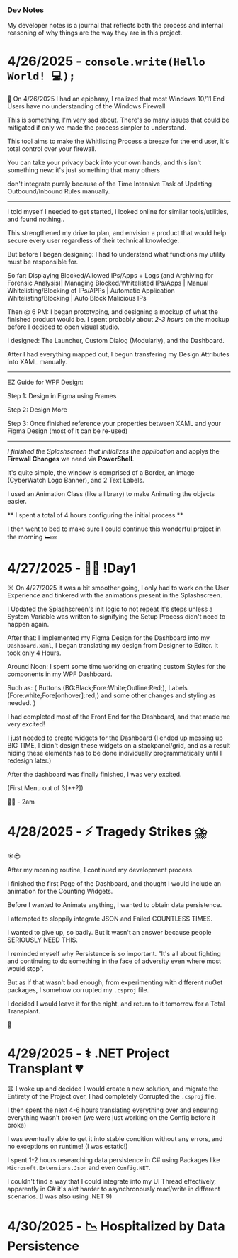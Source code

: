 ### Dev Notes
My developer notes is a journal that reflects both the process and internal reasoning of why things are the way they are in this project.

# 4/26/2025 - `console.write(Hello World! 💻);`
🌙
On 4/26/2025 I had an epiphany, I realized that most Windows 10/11 End Users have no understanding of the Windows Firewall

This is something, I'm very sad about. There's so many issues that could be mitigated if only we made the process simpler to understand.

This tool aims to make the Whitlisting Process a breeze for the end user, it's total control over your firewall.

You can take your privacy back into your own hands, and this isn't something new: it's just something that many others

don't integrate purely because of the Time Intensive Task of Updating Outbound/Inbound Rules manually.

---

I told myself I needed to get started, I looked online for similar tools/utilities, and found nothing..

This strengthened my drive to plan, and envision a product that would help secure every user regardless of their technical knowledge.

But before I began designing: I had to understand what functions my utility must be responsible for.

So far: Displaying Blocked/Allowed IPs/Apps + Logs (and Archiving for Forensic Analysis)| Managing Blocked/Whitelisted IPs/Apps | Manual Whitelisting/Blocking of IPs/APPs | Automatic Application Whitelisting/Blocking | Auto Block Malicious IPs


Then @ 6 PM:
I began prototyping, and designing a mockup of what the finished product would be.
I spent probably about *2-3 hours* on the mockup before I decided to open visual studio.

I designed: 
  The Launcher, 
  Custom Dialog (Modularly), 
  and the Dashboard.

After I had everything mapped out, I begun transfering my Design Attributes into XAML manually.

---

EZ Guide for WPF Design:

Step 1: Design in Figma using Frames

Step 2: Design More

Step 3: Once finished reference your properties between XAML and your Figma Design (most of it can  be re-used)

---

*I finished the Splashscreen that initializes the application* and applys the **Firewall Changes** we need via **PowerShell**.

It's quite simple, the window is comprised of a Border, an image (CyberWatch Logo Banner), and 2 Text Labels.

I used an Animation Class (like a library) to make Animating the objects easier.

** I spent a total of 4 hours configuring the initial process **

I then went to bed to make sure I could continue this wonderful project in the morning 🛏️💤

# 4/27/2025 - 🧑‍💻 !Day1

☀️ 
On 4/27/2025 it was a bit smoother going, I only had to work on the User Experience and tinkered with the animations present in the Splashscreen.

I Updated the Splashscreen's init logic to not repeat it's steps unless a System Variable was written to signifying the Setup Process didn't need to happen again.

After that: I implemented my Figma Design for the Dashboard into my  `Dashboard.xaml`, I began translating my design from Designer to Editor. It took only 4 Hours.

Around Noon: I spent some time working on creating custom Styles for the components in my WPF Dashboard.

Such as: { Buttons (BG:Black;Fore:White;Outline:Red;), Labels (Fore:white;Fore[onhover]:red;) and some other changes and styling as needed. }

I had completed most of the Front End for the Dashboard, and that made me very excited!

I just needed to create widgets for the Dashboard (I ended up messing up BIG TIME, I didn't design these widgets on a stackpanel/grid, and as a result hiding these elements has to be done individually programmatically until I redesign later.)

After the dashboard was finally finished, I was very excited.

(First Menu out of 3[*+?])

🛌💤 - 2am

# 4/28/2025 - ⚡ Tragedy Strikes ⛈️

☀️😎

After my morning routine, I continued my development process.

I finished the first Page of the Dashboard, and thought I would include an animation for the Counting Widgets.

Before I wanted to Animate anything, I wanted to obtain data persistence.

I attempted to sloppily integrate JSON and Failed COUNTLESS TIMES.

I wanted to give up, so badly. But it wasn't an answer because people SERIOUSLY NEED THIS.

I reminded myself why Persistence is so important. "It's all about fighting and continuing to do something in the face of adversity even where most would stop".

But as if that wasn't bad enough, from experimenting with different nuGet packages, I somehow corrupted my `.csproj` file.

I decided I would leave it for the night, and return to it tomorrow for a Total Transplant.

🙁

# 4/29/2025 - ⚕️ .NET Project Transplant 💔

😩 I woke up and decided I would create a new solution, and migrate the Entirety of the Project over, I had completely Corrupted the `.csproj` file.

I then spent the next 4-6 hours translating everything over and ensuring everything wasn't broken (we were just working on the Config before it broke)

I was eventually able to  get it into stable condition without any errors, and no exceptions on runtime! (I was estatic!)

I spent 1-2 hours researching data persistence in C# using Packages like `Microsoft.Extensions.Json` and even `Config.NET`.

I couldn't find a way that I could integrate into my UI Thread effectively, apparently in C# it's alot harder to asynchronously read/write in different scenarios. (I was also using .NET 9)

# 4/30/2025 - 📉 Hospitalized by Data Persistence

